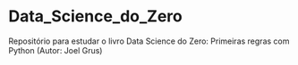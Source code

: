# Data_Science_do_Zero
Repositório para estudar o livro Data Science do Zero: Primeiras regras com Python (Autor: Joel Grus)
